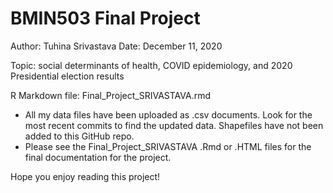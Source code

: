 # BMIN503 Final Project

Author: Tuhina Srivastava
Date: December 11, 2020

Topic: social determinants of health, COVID epidemiology, and 2020 Presidential election results

R Markdown file: Final_Project_SRIVASTAVA.rmd

+ All my data files have been uploaded as .csv documents. Look for the most recent commits to find the updated data. Shapefiles have not been added to this GitHub repo.
+ Please see the Final_Project_SRIVASTAVA .Rmd or .HTML files for the final documentation for the project.

Hope you enjoy reading this project!
